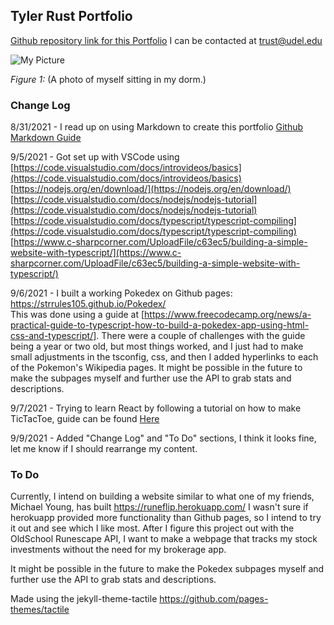 ## Tyler Rust Portfolio

[Github repository link for this Portfolio](https://github.com/strrules105/Portfolio)  I can be contacted at trust@udel.edu

![My Picture](https://github.com/strrules105/Portfolio/blob/main/Resized-Picture.png?raw=true?=250x250)


_Figure 1:_ (A photo of myself sitting in my dorm.)


### Change Log
8/31/2021 - I read up on using Markdown to create this portfolio [Github Markdown Guide](https://guides.github.com/features/mastering-markdown/)

9/5/2021 - Got set up with VSCode using  
  [https://code.visualstudio.com/docs/introvideos/basics](https://code.visualstudio.com/docs/introvideos/basics)  
  [https://nodejs.org/en/download/](https://nodejs.org/en/download/)  
  [https://code.visualstudio.com/docs/nodejs/nodejs-tutorial](https://code.visualstudio.com/docs/nodejs/nodejs-tutorial)  
  [https://code.visualstudio.com/docs/typescript/typescript-compiling](https://code.visualstudio.com/docs/typescript/typescript-compiling)  
  [https://www.c-sharpcorner.com/UploadFile/c63ec5/building-a-simple-website-with-typescript/](https://www.c-sharpcorner.com/UploadFile/c63ec5/building-a-simple-website-with-typescript/)  
    
9/6/2021 - I built a working Pokedex on Github pages: https://strrules105.github.io/Pokedex/  
This was done using a guide at [https://www.freecodecamp.org/news/a-practical-guide-to-typescript-how-to-build-a-pokedex-app-using-html-css-and-typescript/]. There were a couple of challenges with the guide being a year or two old, but most things worked, and I just had to make small adjustments in the tsconfig, css, and then I added hyperlinks to each of the Pokemon's Wikipedia pages. It might be possible in the future to make the subpages myself and further use the API to grab stats and descriptions.
  
9/7/2021 - Trying to learn React by following a tutorial on how to make TicTacToe, guide can be found [Here](https://reactjs.org/tutorial/tutorial.html)
  
9/9/2021 - Added "Change Log" and "To Do" sections, I think it looks fine, let me know if I should rearrange my content.
  


### To Do
Currently, I intend on building a website similar to what one of my friends, Michael Young, has built https://runeflip.herokuapp.com/ I wasn't sure if herokuapp provided more functionality than Github pages, so I intend to try it out and see which I like most. After I figure this project out with the OldSchool Runescape API, I want to make a webpage that tracks my stock investments without the need for my brokerage app.

It might be possible in the future to make the Pokedex subpages myself and further use the API to grab stats and descriptions.

  
Made using the jekyll-theme-tactile https://github.com/pages-themes/tactile
